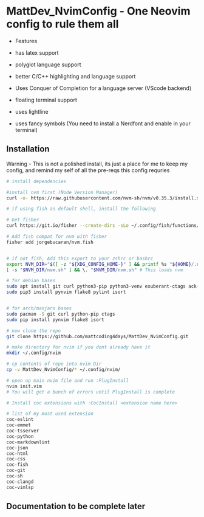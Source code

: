 # MattDev_NvimConfig - One Neovim config to rule them all

* Features

* has latex support
* polyglot language support
* better C/C++ highlighting and language support
* Uses Conquer of Completion for a language server (VScode backend)
* floating terminal support
* uses lightline
* uses fancy symbols (You need to install a Nerdfont and enable in your terminal)

## Installation

Warning - This is not a polished install, its just a place for me to keep my config,
and remind my self of all the pre-reqs this config requries

```bash
# install dependencies

#install nvm first (Node Version Manager)
curl -o- https://raw.githubusercontent.com/nvm-sh/nvm/v0.35.3/install.sh | bash

# if using fish as default shell, install the following

# Get fisher
curl https://git.io/fisher --create-dirs -sLo ~/.config/fish/functions/fisher.fish

# Add fish compat for nvm with fisher
fisher add jorgebucaran/nvm.fish


# if not fish, Add this export to your zshrc or bashrc
export NVM_DIR="$([ -z "${XDG_CONFIG_HOME-}" ] && printf %s "${HOME}/.nvm" || printf %s "${XDG_CONFIG_HOME}/nvm")"
[ -s "$NVM_DIR/nvm.sh" ] && \. "$NVM_DIR/nvm.sh" # This loads nvm

# for debian bases
sudo apt install git curl python3-pip python3-venv exuberant-ctags ack-grep
sudo pip3 install pynvim flake8 pylint isort


# for arch/manjaro bases
sudo pacman -S git curl python-pip ctags
sudo pip install pynvim flake8 isort

# now clone the repo
git clone https://github.com/mattcoding4days/MattDev_NvimConfig.git

# make directory for nvim if you dont already have it
mkdir ~/.config/nvim

# cp contents of repo into nvim Dir
cp -v MattDev_NvimConfig/* ~/.config/nvim/

# open up main nvim file and run :PlugInstall
nvim init.vim
# You will get a bunch of errors until PlugInstall is complete

# Install coc extensions with :CocInstall <extension name here>

# list of my most used extension
coc-eslint
coc-emmet
coc-tsserver
coc-python
coc-markdownlint
coc-json
coc-html
coc-css
coc-fish
coc-git
coc-sh
coc-clangd
coc-vimlsp
```

## Documentation to be complete later

